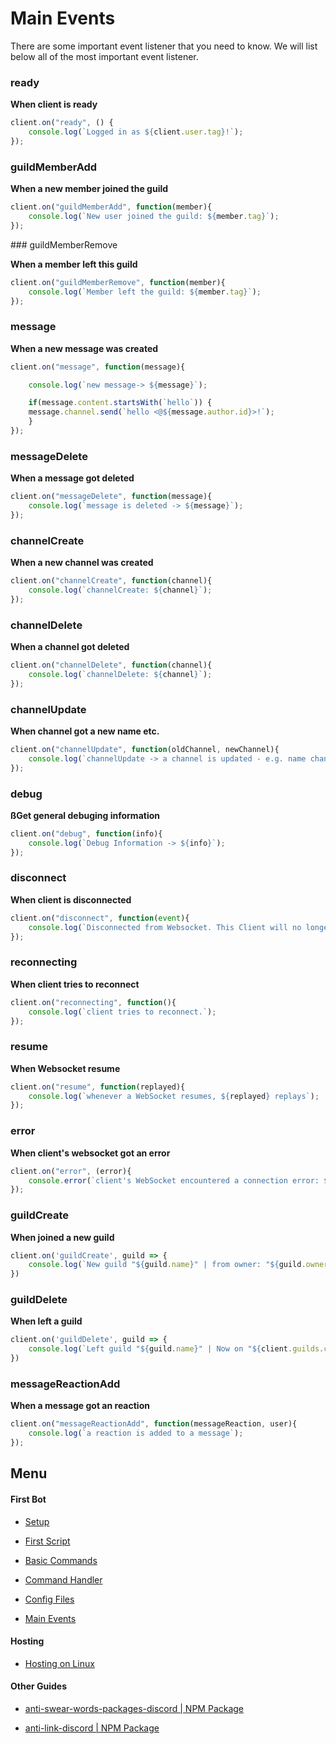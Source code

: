 # Main Events

There are some important event listener that you need to know. We will list below all of the most important event listener.


### ready

**When client is ready**

```js
client.on("ready", () {
	console.log(`Logged in as ${client.user.tag}!`);
});
```

### guildMemberAdd

**When a new member joined the guild**

```js
client.on("guildMemberAdd", function(member){
    console.log(`New user joined the guild: ${member.tag}`);
});
```

### guildMemberRemove

**When a member left this guild**

```js
client.on("guildMemberRemove", function(member){
    console.log(`Member left the guild: ${member.tag}`);
});
```

### message

**When a new message was created**

```js
client.on("message", function(message){

    console.log(`new message-> ${message}`);

    if(message.content.startsWith(`hello`)) {
    message.channel.send(`hello <@${message.author.id}>!`);
    }
});
```

### messageDelete

**When a message got deleted**

```js
client.on("messageDelete", function(message){
    console.log(`message is deleted -> ${message}`);
});
```

### channelCreate

**When a new channel was created**

```js
client.on("channelCreate", function(channel){
    console.log(`channelCreate: ${channel}`);
});
```

### channelDelete

**When a channel got deleted**

```js 
client.on("channelDelete", function(channel){
    console.log(`channelDelete: ${channel}`);
});
```
    
### channelUpdate

**When channel got a new name etc.**

```js
client.on("channelUpdate", function(oldChannel, newChannel){
    console.log(`channelUpdate -> a channel is updated - e.g. name change, topic change`);
});
```

### debug

**ßGet general debuging information**

```js
client.on("debug", function(info){
    console.log(`Debug Information -> ${info}`);
});
```

### disconnect

**When client is disconnected**
```js
client.on("disconnect", function(event){
    console.log(`Disconnected from Websocket. This Client will no longer attempt to reconnect`);
});
```

### reconnecting

**When client tries to reconnect**

```js
client.on("reconnecting", function(){
    console.log(`client tries to reconnect.`);
});
```

### resume

**When Websocket resume**

```js
client.on("resume", function(replayed){
    console.log(`whenever a WebSocket resumes, ${replayed} replays`);
});
```

### error

**When client's websocket got an error**

```js
client.on("error", (error){
    console.error(`client's WebSocket encountered a connection error: ${error}`);
});
```

### guildCreate

**When joined a new guild**

```js
client.on('guildCreate', guild => {
    console.log(`New guild "${guild.name}" | from owner: "${guild.owner.user.tag}" |  now on "${client.guilds.cache.size}" servers`)
})
```

### guildDelete

**When left a guild**

```js
client.on('guildDelete', guild => {
    console.log(`Left guild "${guild.name}" | Now on "${client.guilds.cache.size}" servers`)
})
```

### messageReactionAdd

**When a message got an reaction**

```js
client.on("messageReactionAdd", function(messageReaction, user){
    console.log(`a reaction is added to a message`);
});
```


## Menu

#### First Bot

- [Setup](https://github.com/ookamicodes/discordjs-guide/blob/master/first-bot/chapters/.setup.md)

- [First Script](https://github.com/ookamicodes/discordjs-guide/blob/master/first-bot/chapters/1_first-script.md)

- [Basic Commands](https://github.com/ookamicodes/discordjs-guide/blob/master/first-bot/chapters/2_basic-commands.md)

- [Command Handler](https://github.com/ookamicodes/discordjs-guide/blob/master/first-bot/chapters/3_command-handler.md)

- [Config Files](https://github.com/ookamicodes/discordjs-guide/blob/master/first-bot/chapters/4_config-files.md)

- [Main Events](https://github.com/ookamicodes/discordjs-guide/blob/master/first-bot/chapters/5_main-events.md)

#### Hosting

- [Hosting on Linux](https://github.com/ookamicodes/discordjs-guide/blob/main/hosting-guides/hosting-on-linux.md)

#### Other Guides

- [anti-swear-words-packages-discord | NPM Package](https://github.com/ookamicodes/discordjs-guide/blob/master/other-guides/chapters/anti-swear-words.md)

- [anti-link-discord | NPM Package](https://github.com/ookamicodes/discordjs-guide/blob/master/other-guides/chapters/anti-link.md)
